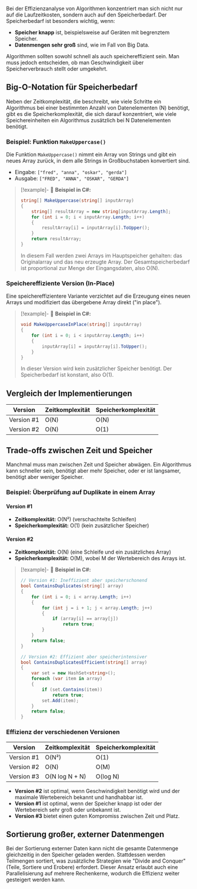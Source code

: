 Bei der Effizienzanalyse von Algorithmen konzentriert man sich nicht nur auf die Laufzeitkosten, sondern auch auf den Speicherbedarf. Der Speicherbedarf ist besonders wichtig, wenn:

- **Speicher knapp** ist, beispielsweise auf Geräten mit begrenztem Speicher.
- **Datenmengen sehr groß** sind, wie im Fall von Big Data.

Algorithmen sollten sowohl schnell als auch speichereffizient sein. Man muss jedoch entscheiden, ob man Geschwindigkeit über Speicherverbrauch stellt oder umgekehrt.

## Big-O-Notation für Speicherbedarf

Neben der Zeitkomplexität, die beschreibt, wie viele Schritte ein Algorithmus bei einer bestimmten Anzahl von Datenelementen (N) benötigt, gibt es die Speicherkomplexität, die sich darauf konzentriert, wie viele Speichereinheiten ein Algorithmus zusätzlich bei N Datenelementen benötigt.

### Beispiel: Funktion `MakeUppercase()`

Die Funktion `MakeUppercase()` nimmt ein Array von Strings und gibt ein neues Array zurück, in dem alle Strings in Großbuchstaben konvertiert sind.

- Eingabe: `["fred", "anna", "oskar", "gerda"]`
- Ausgabe: `["FRED", "ANNA", "OSKAR", "GERDA"]`

> [!example]- 📌 **Beispiel in C#:**
> ```csharp
> string[] MakeUppercase(string[] inputArray)
> {
>     string[] resultArray = new string[inputArray.Length];
>     for (int i = 0; i < inputArray.Length; i++)
>     {
>         resultArray[i] = inputArray[i].ToUpper();
>     }
>     return resultArray;
> }
> ```
> In diesem Fall werden zwei Arrays im Hauptspeicher gehalten: das Originalarray und das neu erzeugte Array. Der Gesamtspeicherbedarf ist proportional zur Menge der Eingangsdaten, also O(N).

### Speichereffiziente Version (In-Place)

Eine speichereffizientere Variante verzichtet auf die Erzeugung eines neuen Arrays und modifiziert das übergebene Array direkt ("in place").

> [!example]- 📌 **Beispiel in C#:**
> ```csharp
> void MakeUppercaseInPlace(string[] inputArray)
> {
>     for (int i = 0; i < inputArray.Length; i++)
>     {
>         inputArray[i] = inputArray[i].ToUpper();
>     }
> }
> ```
> In dieser Version wird kein zusätzlicher Speicher benötigt. Der Speicherbedarf ist konstant, also O(1).

## Vergleich der Implementierungen

| Version    | Zeitkomplexität | Speicherkomplexität |
|------------|-----------------|---------------------|
| Version #1 | O(N)            | O(N)                |
| Version #2 | O(N)            | O(1)                |

## Trade-offs zwischen Zeit und Speicher

Manchmal muss man zwischen Zeit und Speicher abwägen. Ein Algorithmus kann schneller sein, benötigt aber mehr Speicher, oder er ist langsamer, benötigt aber weniger Speicher.

### Beispiel: Überprüfung auf Duplikate in einem Array

#### Version #1

- **Zeitkomplexität:** O(N²) (verschachtelte Schleifen)
- **Speicherkomplexität:** O(1) (kein zusätzlicher Speicher)

#### Version #2

- **Zeitkomplexität:** O(N) (eine Schleife und ein zusätzliches Array)
- **Speicherkomplexität:** O(M), wobei M der Wertebereich des Arrays ist.

> [!example]- 📌 **Beispiel in C#:**
> ```csharp
> // Version #1: Ineffizient aber speicherschonend
> bool ContainsDuplicates(string[] array)
> {
>     for (int i = 0; i < array.Length; i++)
>     {
>         for (int j = i + 1; j < array.Length; j++)
>         {
>             if (array[i] == array[j])
>                 return true;
>         }
>     }
>     return false;
> }
>
> // Version #2: Effizient aber speicherintensiver
> bool ContainsDuplicatesEfficient(string[] array)
> {
>     var set = new HashSet<string>();
>     foreach (var item in array)
>     {
>         if (set.Contains(item))
>             return true;
>         set.Add(item);
>     }
>     return false;
> }
> ```

### Effizienz der verschiedenen Versionen

| Version    | Zeitkomplexität | Speicherkomplexität |
|------------|-----------------|---------------------|
| Version #1 | O(N²)           | O(1)                |
| Version #2 | O(N)            | O(M)                |
| Version #3 | O(N log N + N)  | O(log N)            |

- **Version #2** ist optimal, wenn Geschwindigkeit benötigt wird und der maximale Wertebereich bekannt und handhabbar ist.
- **Version #1** ist optimal, wenn der Speicher knapp ist oder der Wertebereich sehr groß oder unbekannt ist.
- **Version #3** bietet einen guten Kompromiss zwischen Zeit und Platz.

## Sortierung großer, externer Datenmengen

Bei der Sortierung externer Daten kann nicht die gesamte Datenmenge gleichzeitig in den Speicher geladen werden. Stattdessen werden Teilmengen sortiert, was zusätzliche Strategien wie "Divide and Conquer" (Teile, Sortiere und Erobere) erfordert. Dieser Ansatz erlaubt auch eine Parallelisierung auf mehrere Rechenkerne, wodurch die Effizienz weiter gesteigert werden kann.
